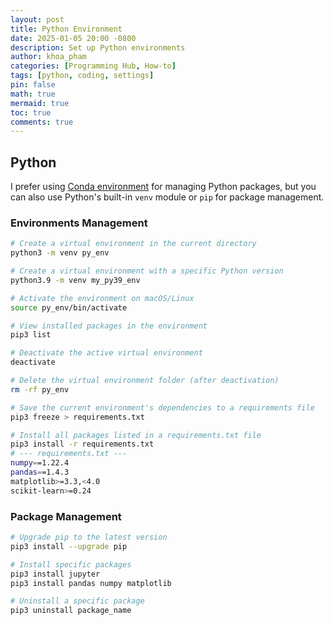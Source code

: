 ```yaml
---
layout: post
title: Python Environment
date: 2025-01-05 20:00 -0800
description: Set up Python environments
author: khoa_pham
categories: [Programming Hub, How-to]
tags: [python, coding, settings]
pin: false
math: true
mermaid: true
toc: true
comments: true
---
```


## Python

I prefer using [Conda environment](https://khoapham1002.github.io/mindpalace/posts/conda-environment/) for managing Python packages, but you can also use Python's built-in `venv` module or `pip` for package management.

### Environments Management

```bash
# Create a virtual environment in the current directory
python3 -m venv py_env

# Create a virtual environment with a specific Python version
python3.9 -m venv my_py39_env
```

```bash
# Activate the environment on macOS/Linux
source py_env/bin/activate

# View installed packages in the environment
pip3 list

# Deactivate the active virtual environment
deactivate

# Delete the virtual environment folder (after deactivation)
rm -rf py_env
```

```bash
# Save the current environment's dependencies to a requirements file
pip3 freeze > requirements.txt

# Install all packages listed in a requirements.txt file
pip3 install -r requirements.txt
# --- requirements.txt ---
numpy==1.22.4
pandas==1.4.3
matplotlib>=3.3,<4.0
scikit-learn>=0.24
```

### Package Management

```bash
# Upgrade pip to the latest version
pip3 install --upgrade pip

# Install specific packages
pip3 install jupyter
pip3 install pandas numpy matplotlib

# Uninstall a specific package
pip3 uninstall package_name
```
